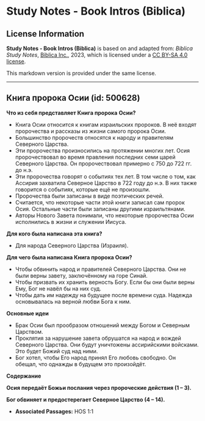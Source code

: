 # Study Notes - Book Intros (Biblica)

## License Information

**Study Notes - Book Intros (Biblica)** is based on and adapted from: _Biblica Study Notes_, [Biblica Inc.](https://www.biblica.com/), 2023, which is licensed under a [CC BY-SA 4.0 license](https://creativecommons.org/licenses/by-sa/4.0/legalcode.en).

This markdown version is provided under the same license.



--------------------------------

## Книга пророка Осии (id: 500628)

**Что из себя представляет Книга пророка** **Осии?**

* Книга Осии относится к книгам израильских пророков. В неё входят пророчества и рассказы из жизни самого пророка Осии.
* Большинство пророчеств относятся к народу и правителям Северного Царства.
* Эти пророчества произносились на протяжении многих лет. Осия пророчествовал во время правления последних семи царей Северного Царства. Он пророчествовал примерно с 750 до 722 гг. до н.э.
* Эти пророчества говорят о событиях тех лет. В том числе о том, как Ассирия захватила Северное Царство в 722 году до н.э. В них также говорится о событиях, которые ещё не произошли.
* Пророчества были записаны в виде поэтических речей.
* Считается, что некоторые части этой книги записал сам пророк Осия. Остальные части были записаны другими израильтянами.
* Авторы Нового Завета понимали, что некоторые пророчества Осии исполнились в жизни и служении Иисуса.

**Для кого была написана эта книга?**

* Для народа Северного Царства (Израиля).

**Для чего была написана Книга пророка Осии?**

* Чтобы обвинить народ и правителей Северного Царства. Они не были верны завету, заключённому на горе Синай.
* Чтобы призвать их хранить верность Богу. Если бы они были верны Ему, Бог не навёл бы на них суд.
* Чтобы дать им надежду на будущее после времени суда. Надежда основывалась на верной любви Бога к ним.

**Основные идеи**

* Брак Осии был прообразом отношений между Богом и Северным Царством.
* Проклятия за нарушение завета обрушатся на народ и вождей Северного Царства. Они будут уничтожены ассирийскими войсками. Это будет Божий суд над ними.
* Бог хотел, чтобы Его народ принял Его любовь свободно. Он обещал, что однажды в будущем это произойдёт.

**Содержание**

**Осия передаёт Божьи послания через пророческие действия (1 – 3\).**

**Бог обвиняет и предостерегает Северное Царство (4 – 14\).**

* **Associated Passages:** HOS 1:1

